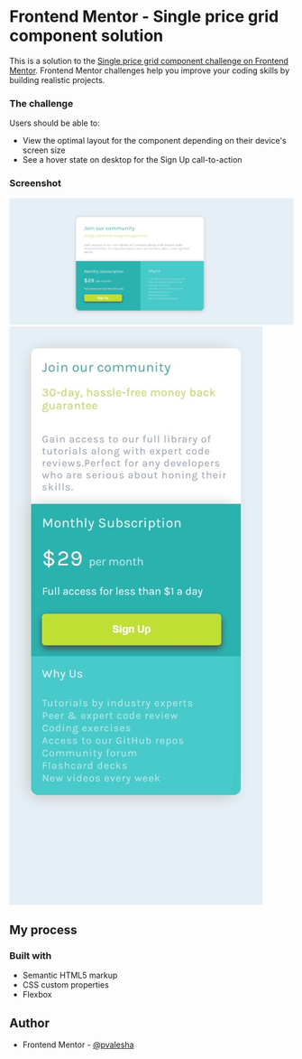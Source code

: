 # Frontend Mentor - Single price grid component solution

This is a solution to the [Single price grid component challenge on Frontend Mentor](https://www.frontendmentor.io/challenges/single-price-grid-component-5ce41129d0ff452fec5abbbc). Frontend Mentor challenges help you improve your coding skills by building realistic projects. 


### The challenge

Users should be able to:

- View the optimal layout for the component depending on their device's screen size
- See a hover state on desktop for the Sign Up call-to-action

### Screenshot

![](./solution/single%20price%20grid1.jpeg)
![](solution/single%20price%20grid%202.jpeg)


## My process

### Built with

- Semantic HTML5 markup
- CSS custom properties
- Flexbox

## Author

- Frontend Mentor - [@pvalesha](https://www.frontendmentor.io/profile/pvalesha)
